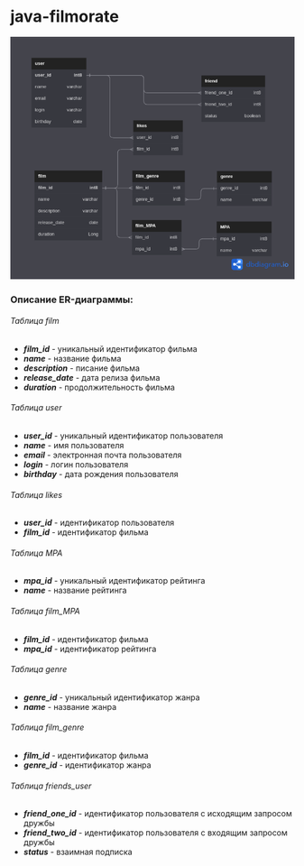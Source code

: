 # java-filmorate

<img src="./.readme_assets/diagramma.png" width="808">

### Описание ER-диаграммы:

###### Таблица film
- ***film_id*** - уникальный идентификатор фильма
- ***name*** - название фильма
- ***description*** - писание фильма
- ***release_date*** - дата релиза фильма
- ***duration*** - продолжительность фильма

###### Таблица user
- ***user_id*** - уникальный идентификатор пользователя
- ***name*** - имя  пользователя
- ***email*** - электронная почта пользователя
- ***login*** - логин пользователя
- ***birthday*** - дата рождения пользователя

###### Таблица likes
- ***user_id*** - идентификатор пользователя
- ***film_id*** - идентификатор фильма

###### Таблица MPA
- ***mpa_id*** - уникальный идентификатор рейтинга
- ***name*** - название рейтинга

###### Таблица film_MPA
- ***film_id*** - идентификатор фильма
- ***mpa_id*** - идентификатор рейтинга

###### Таблица genre
- ***genre_id*** - уникальный идентификатор жанра
- ***name*** - название жанра

###### Таблица film_genre
- ***film_id*** - идентификатор фильма
- ***genre_id*** - идентификатор жанра

###### Таблица friends_user
- ***friend_one_id*** - идентификатор пользователя с исходящим запросом дружбы
- ***friend_two_id*** - идентификатор пользователя с входящим запросом дружбы
- ***status*** - взаимная подписка